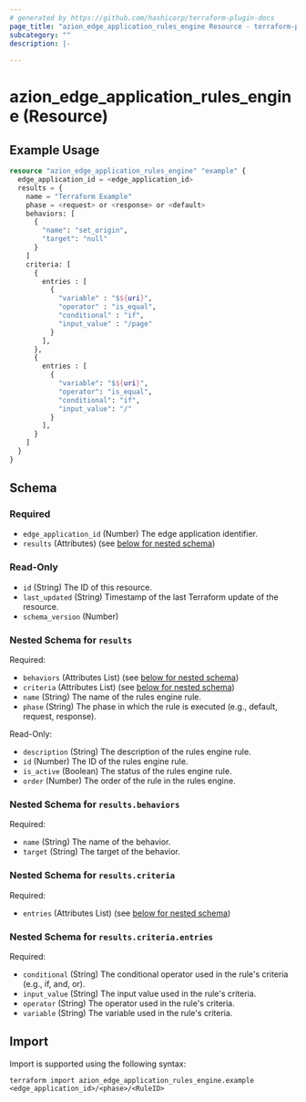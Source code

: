 ```yaml
---
# generated by https://github.com/hashicorp/terraform-plugin-docs
page_title: "azion_edge_application_rules_engine Resource - terraform-provider-azion"
subcategory: ""
description: |-
  
---
```


# azion_edge_application_rules_engine (Resource)



## Example Usage

```terraform
resource "azion_edge_application_rules_engine" "example" {
  edge_application_id = <edge_application_id>
  results = {
    name = "Terraform Example"
    phase = <request> or <response> or <default>
    behaviors: [
      {
        "name": "set_origin",
        "target": "null"
      }
    ]
    criteria: [
      {
        entries : [
          {
            "variable" : "$${uri}",
            "operator" : "is_equal",
            "conditional" : "if",
            "input_value" : "/page"
          }
        ],
      },
      {
        entries : [
          {
            "variable": "$${uri}",
            "operator": "is_equal",
            "conditional": "if",
            "input_value": "/"
          }
        ],
      }
    ]
  }
}
```

<!-- schema generated by tfplugindocs -->
## Schema

### Required

- `edge_application_id` (Number) The edge application identifier.
- `results` (Attributes) (see [below for nested schema](#nestedatt--results))

### Read-Only

- `id` (String) The ID of this resource.
- `last_updated` (String) Timestamp of the last Terraform update of the resource.
- `schema_version` (Number)

<a id="nestedatt--results"></a>
### Nested Schema for `results`

Required:

- `behaviors` (Attributes List) (see [below for nested schema](#nestedatt--results--behaviors))
- `criteria` (Attributes List) (see [below for nested schema](#nestedatt--results--criteria))
- `name` (String) The name of the rules engine rule.
- `phase` (String) The phase in which the rule is executed (e.g., default, request, response).

Read-Only:

- `description` (String) The description of the rules engine rule.
- `id` (Number) The ID of the rules engine rule.
- `is_active` (Boolean) The status of the rules engine rule.
- `order` (Number) The order of the rule in the rules engine.

<a id="nestedatt--results--behaviors"></a>
### Nested Schema for `results.behaviors`

Required:

- `name` (String) The name of the behavior.
- `target` (String) The target of the behavior.


<a id="nestedatt--results--criteria"></a>
### Nested Schema for `results.criteria`

Required:

- `entries` (Attributes List) (see [below for nested schema](#nestedatt--results--criteria--entries))

<a id="nestedatt--results--criteria--entries"></a>
### Nested Schema for `results.criteria.entries`

Required:

- `conditional` (String) The conditional operator used in the rule's criteria (e.g., if, and, or).
- `input_value` (String) The input value used in the rule's criteria.
- `operator` (String) The operator used in the rule's criteria.
- `variable` (String) The variable used in the rule's criteria.

## Import

Import is supported using the following syntax:

```shell
terraform import azion_edge_application_rules_engine.example <edge_application_id>/<phase>/<RuleID>
```
